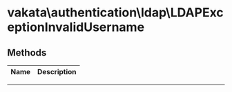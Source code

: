 # vakata\authentication\ldap\LDAPExceptionInvalidUsername


## Methods

| Name | Description |
|------|-------------|

---



